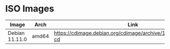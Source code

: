 # ISO Images

| Image          | Arch  | Link                                                            | SHA256                                                           |
| -------------- | ----- | --------------------------------------------------------------- | ---------------------------------------------------------------- |
| Debian 11.11.0 | amd64 | https://cdimage.debian.org/cdimage/archive/11.11.0/amd64/iso-cd | cd5b2a6fc22050affa1d141adb3857af07e94ff886dca1ce17214e2761a3b316 |
